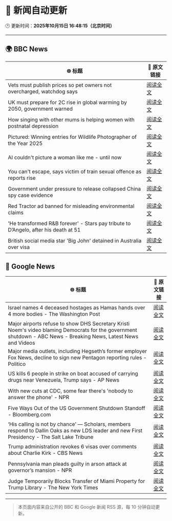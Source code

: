 # 🧠 新闻自动更新

🕒 更新时间：**2025年10月15日 16:48:15（北京时间）**

---

## 🌍 BBC News

| 🌐 标题 | 🔗 原文链接 |
|--------|-------------|
| Vets must publish prices so pet owners not overcharged, watchdog says | [阅读全文](https://www.bbc.com/news/articles/c201r14z6r3o?at_medium=RSS&at_campaign=rss) |
| UK must prepare for 2C rise in global warming by 2050, government warned | [阅读全文](https://www.bbc.com/news/articles/cx24kllyye1o?at_medium=RSS&at_campaign=rss) |
| How singing with other mums is helping women with postnatal depression | [阅读全文](https://www.bbc.com/news/articles/c93127z99yxo?at_medium=RSS&at_campaign=rss) |
| Pictured: Winning entries for Wildlife Photographer of the Year 2025 | [阅读全文](https://www.bbc.com/news/articles/cx253vrd931o?at_medium=RSS&at_campaign=rss) |
| AI couldn't picture a woman like me - until now | [阅读全文](https://www.bbc.com/news/articles/cj07ley3jnpo?at_medium=RSS&at_campaign=rss) |
| You can't escape, says victim of train sexual offence as reports rise | [阅读全文](https://www.bbc.com/news/articles/c39r2zp1dw7o?at_medium=RSS&at_campaign=rss) |
| Government under pressure to release collapsed China spy case evidence | [阅读全文](https://www.bbc.com/news/articles/cql9v6x4wpzo?at_medium=RSS&at_campaign=rss) |
| Red Tractor ad banned for misleading environmental claims | [阅读全文](https://www.bbc.com/news/articles/cx2lmnvj3n5o?at_medium=RSS&at_campaign=rss) |
| 'He transformed R&B forever' - Stars pay tribute to D’Angelo, after his death at 51 | [阅读全文](https://www.bbc.com/news/articles/cwynv40ly4vo?at_medium=RSS&at_campaign=rss) |
| British social media star 'Big John' detained in Australia over visa | [阅读全文](https://www.bbc.com/news/articles/cwy196k9p4po?at_medium=RSS&at_campaign=rss) |

## 📰 Google News

| 🌐 标题 | 🔗 原文链接 |
|--------|-------------|
| Israel names 4 deceased hostages as Hamas hands over 4 more bodies - The Washington Post | [阅读全文](https://news.google.com/rss/articles/CBMiigFBVV95cUxOcXVZTzJBbklBWG9ZU2FCNHEwd1VFMXVqWkp2eWgyU1IwNFVkbjZ0MFE4aXlrOTlueGlpdXoxVnZvdUFuRnp2SmRCcW9FREs0bUZJLTRzYno5WFZERmZYalhFVU8yc0dvZ1JYR2E1ckJYZzdIZ2Ntd0NJZVU4MDl4UVZhWFh6WWlGTXc?oc=5) |
| Major airports refuse to show DHS Secretary Kristi Noem's video blaming Democrats for the government shutdown - ABC News - Breaking News, Latest News and Videos | [阅读全文](https://news.google.com/rss/articles/CBMinwFBVV95cUxQVE9HZ0FGak8wQUdhX2lUVEpBUzIyRWNNY19vNVVfY0J0LVNjY3cwZTVudTlyRU0xZXd3V0l5SzVFd3Z1eE9UXzdQdE9HRTBWRE8tclBKd3YxREx6N2JDLXJjaVA2Xy10cWVmTU4wZ0U5anNsNXRiUnppakNuM2dBR2JqWjFmUThQNGFRa3BHT0xzRGtPSjd5cmVVcEVfOU3SAaQBQVVfeXFMUHg2WWhackxCQV9tU1IxVEVEUVdORzJMbmZLbERJZFVSZFhkZktJRzdtRVo1bkozN2dLTGtOb2xmZWphQjBiQkJuQ1NmcDlvWi04WHg1VGMwMzV0UnlVS2xWQnV6WVhrVXd6czJRWmVMMFhWOC1VNGtpS0lPSWtqTFJxLVFDZ0FsYXZQdkZlY2h4VlROYThUYzNvb2JReHNvcHQ1Q2o?oc=5) |
| Major media outlets, including Hegseth’s former employer Fox News, decline to sign new Pentagon reporting rules - Politico | [阅读全文](https://news.google.com/rss/articles/CBMijwFBVV95cUxQZFg0dmRWV1dZSEVYSjBNOHhvTUt0TVNVTjFSSHY5eWN6QW1iRGd5Q1hkZjVCUHZJY1FPM3ZrdTgzMk1IUi11ZEdVZWgxYk9TNW41WEg3Rm5BLUtYb3dsbW5yMm9rbjc5RHlNazlGSzRIaW1xc080UkJQaVF3WlRNYmQyVTZmdUl1aXU4eTFaQQ?oc=5) |
| US kills 6 people in strike on boat accused of carrying drugs near Venezuela, Trump says - AP News | [阅读全文](https://news.google.com/rss/articles/CBMiowFBVV95cUxPWlpiSUxZaHB6ZDd1cWl1TG93WWpzU0plLUwwQUNUTW9JRzhGb2FrQ3hjdkFQN3ZYN0ZLWG9FTmpGeUtXeUdVeUFMZ3ZYRGhONWZmck93U25mbHpRNG5xWXBobUFQc1J3VmRSUW1WNzZNcWFYVjlCTEhQeGltdGNHN1hCVDFuWmZ5a0dRLW5PWFNFUVRCb1Z0aG80WFpxcHQ3cGsw?oc=5) |
| With new cuts at CDC, some fear there's 'nobody to answer the phone' - NPR | [阅读全文](https://news.google.com/rss/articles/CBMifkFVX3lxTE1MTHdHWlNZTm42ejV1NFFFTDhoNVpLejZ0dzdBVnFYOGR4SUh6b01aXzJtVERWMVBSRUM1bDlsR0JCUjFyRDF5eWU0WEljSnpjOXJaRGREa3IyWjdRVzNrbkphRjVfcFVvN05GSG9oWWtxLVdYNERsdmpYQlZLdw?oc=5) |
| Five Ways Out of the US Government Shutdown Standoff - Bloomberg.com | [阅读全文](https://news.google.com/rss/articles/CBMipgFBVV95cUxPbVJKcDNKU25ZeWtidk9QZkZXLVhPSGhFem5naVJMTG5sSlFLemV5bVBlOEZnQlRoNjJrSEx0ZzVYSnBCdkpWOGlPUlRSa3lnTzlBVFV3T3JDNnRQekF4aGJiSzByUWRiWEd6MWdpcmhXVTJfRTBoLVJMdzNmVlp1RExWQklGVTVvQnloaHBQX0E4c0JhYjJPTVJneUpXdmpPa3dOSHlB?oc=5) |
| ‘His calling is not by chance’ — Scholars, members respond to Dallin Oaks as new LDS leader and new First Presidency - The Salt Lake Tribune | [阅读全文](https://news.google.com/rss/articles/CBMigwFBVV95cUxQRnRsVEVnSlA4cS1yaDlJMGVuaUIzU2F3cV80V2VZVE9ORVdTTVEwMUxXS3JZSzJUZ1M4SzRubGxlSVY5N1pMQ3pDWVRCZlRCMWpkckttd3MtZU5ReHk2aHRtZllUTkx1aDZ1VVROcFB4akpyLU43Vi01dzRnSEZCRW5xVQ?oc=5) |
| Trump administration revokes 6 visas over comments about Charlie Kirk - CBS News | [阅读全文](https://news.google.com/rss/articles/CBMigwFBVV95cUxNcFBKVHN0QXVEZTJtUXdJWThscjU5TjFrLW1xTHdjZXhwX2JlZ00yNjdaem11bFZ5QkxMZk1YTzZ0Mm1ROWNvTU82VXBfdDRlSHR2eWlUaEQxQ0RqNk05eU1uYXg2ODNFLXVINldLZ1JMZ3hYbHJOWHRhWUdkSXBSTy12RQ?oc=5) |
| Pennsylvania man pleads guilty in arson attack at governor’s mansion - NPR | [阅读全文](https://news.google.com/rss/articles/CBMipAFBVV95cUxONzFKblVIQlN1WXZsU2Y0Y0p1N1BHV3ZtM1BtcW9Gbl9ZV01TUWRPLXh5SU1KNE5oTXpaU1dKWWhWdEtuclo5cUg4aGEwMWZ6azlPN3lxQWJGeXBTLVNaNlBraC14YUtFN2NDbTlYVEw1eWZ0X0ZIN3o1TnBtZG1BLUNSMlhMUFVRTVctaU92QkJqaU1lQUJXbUVhSWJ1ODdydlQ2ZA?oc=5) |
| Judge Temporarily Blocks Transfer of Miami Property for Trump Library - The New York Times | [阅读全文](https://news.google.com/rss/articles/CBMib0FVX3lxTE9CWF9OR3hFbG9HenhWcFpxUXFIczFsYlpua21DMUIwV1VUWnJ6U1d6TURmd1A5X0xkb1NPTjNfaGFrOXBiREYxSXB0aGpCV0JaeXNoX0haSFVxQVFac29mb0s0STRxUlNfUUpPbVVtYw?oc=5) |

---
> 本页面内容来自公开的 BBC 和 Google 新闻 RSS 源，每 10 分钟自动更新。